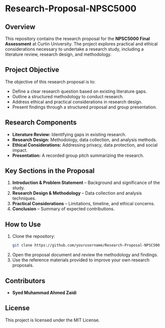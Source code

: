 # Research-Proposal-NPSC5000

## Overview
This repository contains the research proposal for the **NPSC5000 Final Assessment** at Curtin University. The project explores practical and ethical considerations necessary to undertake a research study, including a literature review, research design, and methodology.

## Project Objective
The objective of this research proposal is to:
- Define a clear research question based on existing literature gaps.
- Outline a structured methodology to conduct research.
- Address ethical and practical considerations in research design.
- Present findings through a structured proposal and group presentation.

## Research Components
- **Literature Review:** Identifying gaps in existing research.
- **Research Design:** Methodology, data collection, and analysis methods.
- **Ethical Considerations:** Addressing privacy, data protection, and social impact.
- **Presentation:** A recorded group pitch summarizing the research.

## Key Sections in the Proposal
1. **Introduction & Problem Statement** – Background and significance of the study.
2. **Research Design & Methodology** – Data collection and analysis techniques.
3. **Practical Considerations** – Limitations, timeline, and ethical concerns.
4. **Conclusion** – Summary of expected contributions.

## How to Use
1. Clone the repository:
   ```bash
   git clone https://github.com/yourusername/Research-Proposal-NPSC5000.git
   ```
2. Open the proposal document and review the methodology and findings.
3. Use the reference materials provided to improve your own research proposals.

## Contributors
- **Syed Muhammad Ahmed Zaidi**

## License
This project is licensed under the MIT License.
